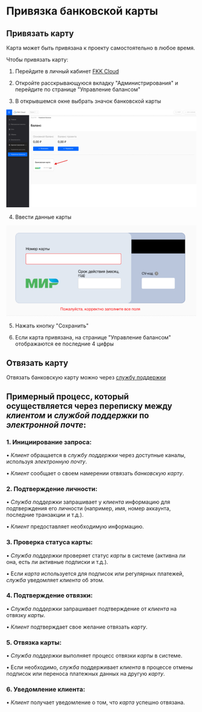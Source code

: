 # Привязка банковской карты

## Привязать карту

Карта может быть привязана к проекту самостоятельно в любое время.

Чтобы привязать карту:

1. Перейдите в личный кабинет [FKK Cloud](https://cloud.fkk.ru "cloud.fkk")

2. Откройте расскрывающуюся вкладку "Администрирования" и перейдите по странице "Управление балансом"

3. В открывшемся окне выбрать значок банковской карты 

![alt text](_images/image5.png)

4. Ввести данные карты

![alt text](_images/image6.png)

5. Нажать кнопку "Сохранить"

6. Если карта привязана, на странице "Управление балансом" отображаются ее последние 4 цифры

## Отвязать карту

Отвязать банковскую карту можно через [службу поддержки](mailto:support@fkk.team)

## Примерный процесс, который осуществляется через переписку между *клиентом* и *службой поддержки* по *электронной почте*:

### 1. Инициирование запроса:

•   *Клиент* обращается в *службу поддержки* через доступные каналы, используя *электронную почту*.

•   *Клиент* сообщает о своем намерении отвязать *банковскую карту*.

### 2. Подтверждение личности:

•   *Служба поддержки* запрашивает у *клиента* информацию для подтверждения его личности (например, имя, номер аккаунта, последние транзакции и т.д.).

•   *Клиент* предоставляет необходимую информацию.

### 3. Проверка статуса карты:

•   *Служба поддержки* проверяет статус *карты* в системе (активна ли она, есть ли активные подписки и т.д.).

•   Если *карта* используется для подписок или регулярных платежей, *служба* уведомляет *клиента* об этом.

### 4. Подтверждение отвязки:

•   *Служба поддержки* запрашивает подтверждение от *клиента* на отвязку *карты*.

•   *Клиент* подтверждает свое желание отвязать *карту*.

### 5. Отвязка карты:

•   *Служба поддержки* выполняет процесс отвязки *карты* в системе.

•   Если необходимо, *служба* поддерживает *клиента* в процессе отмены подписок или переноса платежных данных на другую *карту*.

### 6. Уведомление клиента:

•   *Клиент* получает уведомление о том, что *карта* успешно отвязана.
